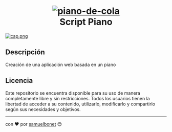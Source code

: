 
<h1 align="center">
  <br>
<a href='https://postimages.org/' target='_blank'><img src='https://i.postimg.cc/MTg7BNVX/piano-de-cola.png' border='0' alt='piano-de-cola'/></a>
  <br>
Script Piano
  <br>
</h1>


[![cap.png](https://i.postimg.cc/Yqk2ySWJ/cap.png)](https://postimg.cc/qgbdN4QL)

## Descripción

Creación de una aplicación web basada en un piano


## Licencia

Este repositorio se encuentra disponible para su uso de manera completamente libre y sin restricciones. Todos los usuarios tienen la libertad de acceder a su contenido, utilizarlo, modificarlo y compartirlo según sus necesidades y objetivos.

---
con ❤️ por [samuelbonet](https://github.com/samuelbonet) 😊


